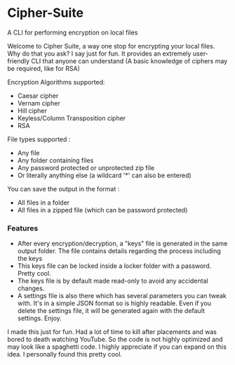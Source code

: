 # Cipher-Suite
A CLI for performing encryption on local files

<p>Welcome to Cipher Suite, a way one stop for encrypting your local files. Why do that you ask? I say just for fun. It provides an extremely user-friendly CLI that anyone can understand (A basic knowledge of ciphers may be required, like for RSA) </p>

<p>Encryption Algorithms supported: <br>
  <ul>
    <li>Caesar cipher</li>
    <li>Vernam cipher</li>
    <li>Hill cipher</li>
    <li>Keyless/Column Transposition cipher</li>
    <li>RSA</li>
  </ul>
</p>

<p>File types supported : <br>
  <ul>
    <li>Any file </li>
    <li>Any folder containing files </li>
    <li>Any password protected or unprotected zip file</li>
    <li>Or literally anything else (a wildcard '*' can also be entered) </li>
  </ul>
</p>

<p>You can save the output in the format :
  <ul>
    <li>All files in a folder</li>
    <li>All files in a zipped file (which can be password protected) </li>
  </ul>
</p>

<h3>Features</h3>
<ul>
  <li>After every encryption/decryption, a "keys" file is generated in the same output folder. The file contains details regarding the process including the keys</li>
  <li>This keys file can be locked inside a locker folder with a password. Pretty cool.</li>
  <li>The keys file is by default made read-only to avoid any accidental changes.</li>
  <li>A settings file is also there which has several parameters you can tweak with. It's in a simple JSON format so is highly readable. Even if you delete the settings file, it will be generated again with the default settings. Enjoy.</li>
</ul>

<p>I made this just for fun. Had a lot of time to kill after placements and was bored to death watching YouTube. So the code is not highly optimized and may look like a spaghetti code. I highly appreciate if you can expand on this idea. I personally found this pretty cool.</p>
